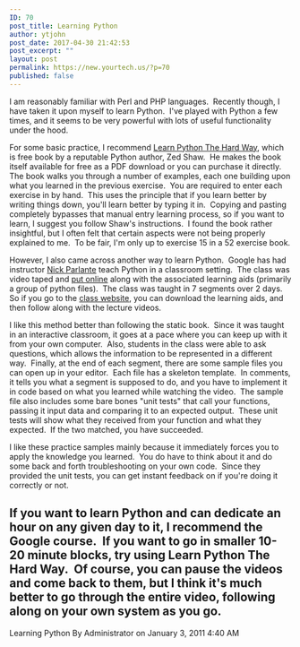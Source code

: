 ```yaml
---
ID: 70
post_title: Learning Python
author: ytjohn
post_date: 2017-04-30 21:42:53
post_excerpt: ""
layout: post
permalink: https://new.yourtech.us/?p=70
published: false
---
```

I am reasonably familiar with Perl and PHP languages.  Recently though,
I have taken it upon myself to learn Python.  I've played with Python a
few times, and it seems to be very powerful with lots of useful
functionality under the hood.  
  
For some basic practice, I recommend [Learn Python The Hard Way][],
which is free book by a reputable Python author, Zed Shaw.  He makes the
book itself available for free as a PDF download or you can purchase it
directly.  The book walks you through a number of examples, each one
building upon what you learned in the previous exercise.  You are
required to enter each exercise in by hand.  This uses the principle
that if you learn better by writing things down, you'll learn better by
typing it in.  Copying and pasting completely bypasses that manual entry
learning process, so if you want to learn, I suggest you follow Shaw's
instructions.  I found the book rather insightful, but I often felt that
certain aspects were not being properly explained to me.  To be fair,
I'm only up to exercise 15 in a 52 exercise book.  
  
However, I also came across another way to learn Python.  Google has had
instructor [Nick Parlante][] teach Python in a classroom setting.  The
class was video taped and [put online][] along with the associated
learning aids (primarily a group of python files).  The class was taught
in 7 segments over 2 days.  So if you go to the [class website][put
online], you can download the learning aids, and then follow along with
the lecture videos.    
  
I like this method better than following the static book.  Since it was
taught in an interactive classroom, it goes at a pace where you can keep
up with it from your own computer.  Also, students in the class were
able to ask questions, which allows the information to be represented in
a different way.  Finally, at the end of each segment, there are some
sample files you can open up in your editor.  Each file has a skeleton
template.  In comments, it tells you what a segment is supposed to do,
and you have to implement it in code based on what you learned while
watching the video.  The sample file also includes some bare bones "unit
tests" that call your functions, passing it input data and comparing it
to an expected output.  These unit tests will show what they received
from your function and what they expected.  If the two matched, you have
succeeded.    
  
I like these practice samples mainly because it immediately forces you
to apply the knowledge you learned.  You do have to think about it and
do some back and forth troubleshooting on your own code.  Since they
provided the unit tests, you can get instant feedback on if you're doing
it correctly or not.  
  
If you want to learn Python and can dedicate an hour on any given day to
it, I recommend the Google course.  If you want to go in smaller 10-20
minute blocks, try using Learn Python The Hard Way.  Of course, you can
pause the videos and come back to them, but I think it's much better to
go through the entire video, following along on your own system as you
go.   
--  
Learning Python By Administrator on January 3, 2011 4:40 AM

  [Learn Python The Hard Way]: http://learnpythonthehardway.org/
  [Nick Parlante]: http://www-cs-faculty.stanford.edu/%7enick/
  [put online]: http://code.google.com/edu/languages/google-python-class/index.html